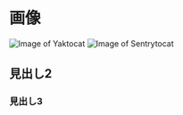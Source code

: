# 画像
![Image of Yaktocat](https://octodex.github.com/images/yaktocat.png)
![Image of Sentrytocat](https://octodex.github.com/images/Sentrytocat_octodex.jpg)
## 見出し2
### 見出し3
